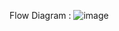Flow Diagram : 
![image](https://github.com/user-attachments/assets/02904e29-5c6b-4107-abdb-c9f0c7781974)
